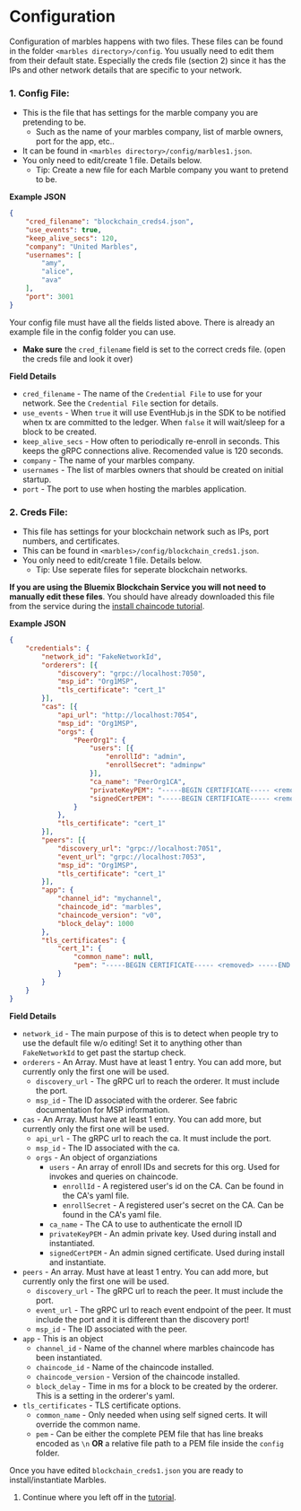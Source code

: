 # Configuration

Configuration of marbles happens with two files. 
These files can be found in the folder `<marbles directory>/config`. 
You usually need to edit them from their default state. 
Especially the creds file (section 2) since it has the IPs and other network details that are specific to your network. 

### 1. Config File:

- This is the file that has settings for the marble company you are pretending to be.
	- Such as the name of your marbles company, list of marble owners, port for the app, etc.. 
- It can be found in `<marbles directory>/config/marbles1.json`. 
- You only need to edit/create 1 file. Details below.
	- Tip: Create a new file for each Marble company you want to pretend to be.

**Example JSON**

```json
{
    "cred_filename": "blockchain_creds4.json",
    "use_events": true,
    "keep_alive_secs": 120,
    "company": "United Marbles",
    "usernames": [
        "amy",
        "alice",
        "ava"
    ],
    "port": 3001
}

```

Your config file must have all the fields listed above. 
There is already an example file in the config folder you can use. 
- **Make sure** the `cred_filename` field is set to the correct creds file. (open the creds file and look it over)

**Field Details**

- `cred_filename` - The name of the `Credential File` to use for your network. See the `Credential File` section for details.
- `use_events` - When `true` it will use EventHub.js in the SDK to be notified when tx are committed to the ledger. When `false` it will wait/sleep for a block to be created.
- `keep_alive_secs` - How often to periodically re-enroll in seconds.  This keeps the gRPC connections alive. Recomended value is 120 seconds.
- `company` - The name of your marbles company.
- `usernames` - The list of marbles owners that should be created on initial startup.
- `port` - The port to use when hosting the marbles application.

### 2. Creds File:

- This file has settings for your blockchain network such as IPs, port numbers, and certificates. 
- This can be found in `<marbles>/config/blockchain_creds1.json`. 
- You only need to edit/create 1 file. Details below.
	- Tip: Use seperate files for seperate blockchain networks.

**If you are using the Bluemix Blockchain Service you will not need to manually edit these files**. 
You should have already downloaded this file from the service during the [install chaincode tutorial](./install_chaincode.md). 

**Example JSON**

```json
{
	"credentials": {
		"network_id": "FakeNetworkId",
		"orderers": [{
			"discovery": "grpc://localhost:7050",
			"msp_id": "Org1MSP",
			"tls_certificate": "cert_1"
		}],
		"cas": [{
			"api_url": "http://localhost:7054",
			"msp_id": "Org1MSP",
			"orgs": {
				"PeerOrg1": {
					"users": [{
						"enrollId": "admin",
						"enrollSecret": "adminpw"
					}],
					"ca_name": "PeerOrg1CA",
					"privateKeyPEM": "-----BEGIN CERTIFICATE----- <removed> -----END CERTIFICATE-----\r\n",
					"signedCertPEM": "-----BEGIN CERTIFICATE----- <removed> -----END CERTIFICATE-----\r\n"
				}
			},
			"tls_certificate": "cert_1"
		}],
		"peers": [{
			"discovery_url": "grpc://localhost:7051",
			"event_url": "grpc://localhost:7053",
			"msp_id": "Org1MSP",
			"tls_certificate": "cert_1"
		}],
		"app": {
			"channel_id": "mychannel",
			"chaincode_id": "marbles",
			"chaincode_version": "v0",
			"block_delay": 1000
		},
		"tls_certificates": {
			"cert_1": {
				"common_name": null,
				"pem": "-----BEGIN CERTIFICATE----- <removed> -----END CERTIFICATE-----\r\n"
			}
		}
	}
}
```

**Field Details**

- `network_id` - The main purpose of this is to detect when people try to use the default file w/o editing! Set it to anything other than `FakeNetworkId` to get past the startup check.
- `orderers` - An Array. Must have at least 1 entry. You can add more, but currently only the first one will be used.
	- `discovery_url` - The gRPC url to reach the orderer. It must include the port.
	- `msp_id` - The ID associated with the orderer. See fabric documentation for MSP information.
- `cas` - An Array. Must have at least 1 entry. You can add more, but currently only the first one will be used.
	- `api_url` - The gRPC url to reach the ca. It must include the port.
	- `msp_id` - The ID associated with the ca.
	- `orgs` - An object of organziations
		- `users` - An array of enroll IDs and secrets for this org.  Used for invokes and queries on chaincode.
			- `enrollId` - A registered user's id on the CA. Can be found in the CA's yaml file.
			- `enrollSecret` - A registered user's secret on the CA. Can be found in the CA's yaml file. 
		- `ca_name` - The CA to use to authenticate the ernoll ID
		- `privateKeyPEM` - An admin private key. Used during install and instantiated.
		- `signedCertPEM` - An admin signed certificate. Used during install and instantiate.
- `peers` - An array. Must have at least 1 entry. You can add more, but currently only the first one will be used.
	- `discovery_url` - The gRPC url to reach the peer. It must include the port.
	- `event_url` - The gRPC url to reach event endpoint of the peer. It must include the port and it is different than the discovery port!
	- `msp_id` - The ID associated with the peer.
- `app` - This is an object
	- `channel_id` - Name of the channel where marbles chaincode has been instantiated.
	- `chaincode_id` - Name of the chaincode installed.
	- `chaincode_version` - Version of the chaincode installed.
	- `block_delay` - Time in ms for a block to be created by the orderer. This is a setting in the orderer's yaml.
- `tls_certificates` - TLS certificate options.
	- `common_name` - Only needed when using self signed certs. It will override the common name.
	- `pem` - Can be either the complete PEM file that has line breaks encoded as `\n` **OR** a relative file path to a PEM file inside the `config` folder.

Once you have edited `blockchain_creds1.json` you are ready to install/instantiate Marbles. 

1. Continue where you left off in the [tutorial](../README.md#installchaincode). 
